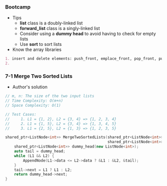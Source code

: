 ### Bootcamp

* Tips
  * **list** class is a doubly-linked list
  * **forward\_list** class is a singly-linked list
  * Consider using a **dummy head** to avoid having to check for empty lists
  * Use **sort** to sort lists
* Know the array libraries

```markdown
1. insert and delete elements: push_front, emplace_front, pop_front, push_back, emplace_back, pop_back
2. 
```

### 7-1 Merge Two Sorted Lists

* Author's solution

```cpp
// m, n: The size of the two input lists
// Time Complexity: O(m+n)
// Space Complexity: O(1)

// Test Cases:
//     1. L1 = {1, 2}, L2 = {3, 4} => {1, 2, 3, 4}
//     2. L1 = {1, 5}, L2 = {3, 4} => {1, 3, 4, 5}
//     3. L1 = {2, 5}, L2 = {1, 3} => {1, 2, 3, 5}

shared_ptr<ListNode<int>> MergeTwoSortedLists(shared_ptr<ListNode<int>> L1,
                                              shared_ptr<ListNode<int>> L2) {
    shared_ptr<ListNode<int>> dummy_head(new ListNode<int>);
    auto tail = dummy_head;
    while (L1 && L2) {
        AppendNode(L1->data <= L2->data ? &L1 : &L2, &tail);
    }
    tail->next = L1 ? L1 : L2;
    return dummy_head->next;
}
```



